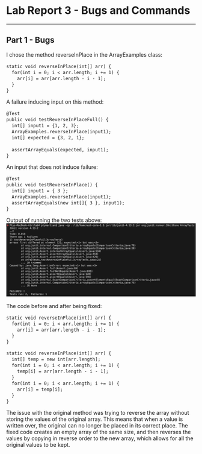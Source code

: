 # Lab Report 3 - Bugs and Commands
---
## Part 1 - Bugs
I chose the method reverseInPlace in the ArrayExamples class: 
```
static void reverseInPlace(int[] arr) {
  for(int i = 0; i < arr.length; i += 1) {
    arr[i] = arr[arr.length - i - 1];
  }
}
```

A failure inducing input on this method:
```
@Test
public void testReverseInPlaceFull() {
  int[] input1 = {1, 2, 3};
  ArrayExamples.reverseInPlace(input1);
  int[] expected = {3, 2, 1};

  assertArrayEquals(expected, input1);
}
```

An input that does not induce failure:
```
@Test 
public void testReverseInPlace() {
  int[] input1 = { 3 };
  ArrayExamples.reverseInPlace(input1);
  assertArrayEquals(new int[]{ 3 }, input1);
}
```

Output of running the two tests above:
![Tests Output](test_outputs.png)

The code before and after being fixed:
```
static void reverseInPlace(int[] arr) {
  for(int i = 0; i < arr.length; i += 1) {
    arr[i] = arr[arr.length - i - 1];
  }
}
```
```
static void reverseInPlace(int[] arr) {
  int[] temp = new int[arr.length];
  for(int i = 0; i < arr.length; i += 1) {
    temp[i] = arr[arr.length - i - 1];
  }
  for(int i = 0; i < arr.length; i += 1) {
    arr[i] = temp[i];
  }
}
```

The issue with the original method was trying to reverse the array without storing the values of the original array. This means that when a value is written over, the original can no longer be placed in its correct place. The fixed code creates an empty array of the same size, and then reverses the values by copying in reverse order to the new array, which allows for all the original values to be kept.
